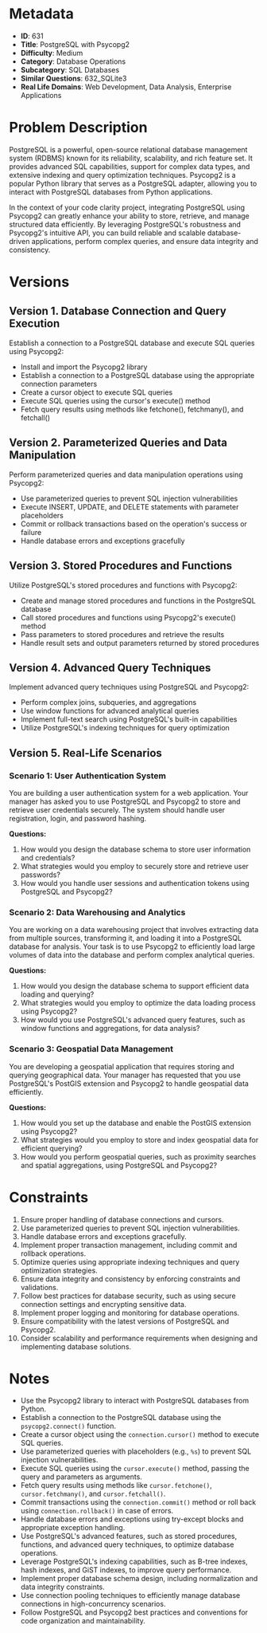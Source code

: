 # Metadata

- **ID**: 631
- **Title**: PostgreSQL with Psycopg2
- **Difficulty**: Medium
- **Category**: Database Operations
- **Subcategory**: SQL Databases
- **Similar Questions**: 632_SQLite3
- **Real Life Domains**: Web Development, Data Analysis, Enterprise Applications

# Problem Description

PostgreSQL is a powerful, open-source relational database management system (RDBMS) known for its reliability, scalability, and rich feature set. It provides advanced SQL capabilities, support for complex data types, and extensive indexing and query optimization techniques. Psycopg2 is a popular Python library that serves as a PostgreSQL adapter, allowing you to interact with PostgreSQL databases from Python applications.

In the context of your code clarity project, integrating PostgreSQL using Psycopg2 can greatly enhance your ability to store, retrieve, and manage structured data efficiently. By leveraging PostgreSQL's robustness and Psycopg2's intuitive API, you can build reliable and scalable database-driven applications, perform complex queries, and ensure data integrity and consistency.

# Versions

## Version 1. Database Connection and Query Execution

Establish a connection to a PostgreSQL database and execute SQL queries using Psycopg2:

- Install and import the Psycopg2 library
- Establish a connection to a PostgreSQL database using the appropriate connection parameters
- Create a cursor object to execute SQL queries
- Execute SQL queries using the cursor's execute() method
- Fetch query results using methods like fetchone(), fetchmany(), and fetchall()

## Version 2. Parameterized Queries and Data Manipulation

Perform parameterized queries and data manipulation operations using Psycopg2:

- Use parameterized queries to prevent SQL injection vulnerabilities
- Execute INSERT, UPDATE, and DELETE statements with parameter placeholders
- Commit or rollback transactions based on the operation's success or failure
- Handle database errors and exceptions gracefully

## Version 3. Stored Procedures and Functions

Utilize PostgreSQL's stored procedures and functions with Psycopg2:

- Create and manage stored procedures and functions in the PostgreSQL database
- Call stored procedures and functions using Psycopg2's execute() method
- Pass parameters to stored procedures and retrieve the results
- Handle result sets and output parameters returned by stored procedures

## Version 4. Advanced Query Techniques

Implement advanced query techniques using PostgreSQL and Psycopg2:

- Perform complex joins, subqueries, and aggregations
- Use window functions for advanced analytical queries
- Implement full-text search using PostgreSQL's built-in capabilities
- Utilize PostgreSQL's indexing techniques for query optimization

## Version 5. Real-Life Scenarios

### Scenario 1: User Authentication System

You are building a user authentication system for a web application. Your manager has asked you to use PostgreSQL and Psycopg2 to store and retrieve user credentials securely. The system should handle user registration, login, and password hashing.

**Questions:**
1. How would you design the database schema to store user information and credentials?
2. What strategies would you employ to securely store and retrieve user passwords?
3. How would you handle user sessions and authentication tokens using PostgreSQL and Psycopg2?

### Scenario 2: Data Warehousing and Analytics

You are working on a data warehousing project that involves extracting data from multiple sources, transforming it, and loading it into a PostgreSQL database for analysis. Your task is to use Psycopg2 to efficiently load large volumes of data into the database and perform complex analytical queries.

**Questions:**
1. How would you design the database schema to support efficient data loading and querying?
2. What strategies would you employ to optimize the data loading process using Psycopg2?
3. How would you use PostgreSQL's advanced query features, such as window functions and aggregations, for data analysis?

### Scenario 3: Geospatial Data Management

You are developing a geospatial application that requires storing and querying geographical data. Your manager has requested that you use PostgreSQL's PostGIS extension and Psycopg2 to handle geospatial data efficiently.

**Questions:**
1. How would you set up the database and enable the PostGIS extension using Psycopg2?
2. What strategies would you employ to store and index geospatial data for efficient querying?
3. How would you perform geospatial queries, such as proximity searches and spatial aggregations, using PostgreSQL and Psycopg2?

# Constraints

1. Ensure proper handling of database connections and cursors.
2. Use parameterized queries to prevent SQL injection vulnerabilities.
3. Handle database errors and exceptions gracefully.
4. Implement proper transaction management, including commit and rollback operations.
5. Optimize queries using appropriate indexing techniques and query optimization strategies.
6. Ensure data integrity and consistency by enforcing constraints and validations.
7. Follow best practices for database security, such as using secure connection settings and encrypting sensitive data.
8. Implement proper logging and monitoring for database operations.
9. Ensure compatibility with the latest versions of PostgreSQL and Psycopg2.
10. Consider scalability and performance requirements when designing and implementing database solutions.

# Notes

- Use the Psycopg2 library to interact with PostgreSQL databases from Python.
- Establish a connection to the PostgreSQL database using the `psycopg2.connect()` function.
- Create a cursor object using the `connection.cursor()` method to execute SQL queries.
- Use parameterized queries with placeholders (e.g., `%s`) to prevent SQL injection vulnerabilities.
- Execute SQL queries using the `cursor.execute()` method, passing the query and parameters as arguments.
- Fetch query results using methods like `cursor.fetchone()`, `cursor.fetchmany()`, and `cursor.fetchall()`.
- Commit transactions using the `connection.commit()` method or roll back using `connection.rollback()` in case of errors.
- Handle database errors and exceptions using try-except blocks and appropriate exception handling.
- Use PostgreSQL's advanced features, such as stored procedures, functions, and advanced query techniques, to optimize database operations.
- Leverage PostgreSQL's indexing capabilities, such as B-tree indexes, hash indexes, and GiST indexes, to improve query performance.
- Implement proper database schema design, including normalization and data integrity constraints.
- Use connection pooling techniques to efficiently manage database connections in high-concurrency scenarios.
- Follow PostgreSQL and Psycopg2 best practices and conventions for code organization and maintainability.